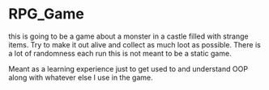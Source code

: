 # RPG_Game

this is going to be a game about a monster in a castle filled with strange items. Try to make it out alive and collect as much loot as possible. There is a lot of randomness each run this is not meant to be a static game.

Meant as a learning experience just to get used to and understand OOP along with whatever else I use in the game.